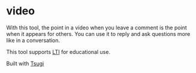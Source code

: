 video
=====

With this tool, the point in a video when you leave a comment is the point when it appears for others. You can use it to reply and ask questions more like in a conversation.

This tool supports <a href="http://developers.imsglobal.org/">LTI</a> for educational use.

Built with <a href="https://github.com/csev/tsugi/blob/master/README.md">Tsugi</a>
